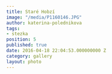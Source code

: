```yaml
---
title: Staré Hobzí
image: "/media/P1160146.JPG"
author: katerina-polednikova
tags:
- stezka
position: 5
published: true
date: 2016-04-18 22:04:53.000000000 Z
category: gallery
layout: photo
---
```

